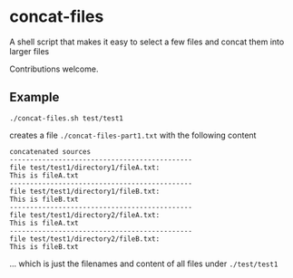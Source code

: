 # concat-files

A shell script that makes it easy to select a few files and concat them into larger files

Contributions welcome.

## Example

```
./concat-files.sh test/test1
```
creates a file 
`./concat-files-part1.txt`
with the following content
```
concatenated sources
---------------------------------------------
file test/test1/directory1/fileA.txt:
This is fileA.txt
---------------------------------------------
file test/test1/directory1/fileB.txt:
This is fileB.txt
---------------------------------------------
file test/test1/directory2/fileA.txt:
This is fileA.txt
---------------------------------------------
file test/test1/directory2/fileB.txt:
This is fileB.txt
```

... which is just the filenames and content of all files under `./test/test1` 